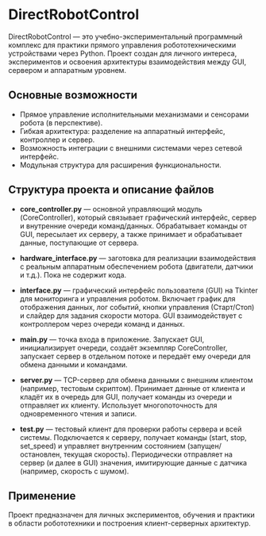 # DirectRobotControl

DirectRobotControl — это учебно-экспериментальный программный комплекс для практики прямого управления робототехническими устройствами через Python. Проект создан для личного интереса, экспериментов и освоения архитектуры взаимодействия между GUI, сервером и аппаратным уровнем.

## Основные возможности

- Прямое управление исполнительными механизмами и сенсорами робота (в перспективе).
- Гибкая архитектура: разделение на аппаратный интерфейс, контроллер и сервер.
- Возможность интеграции с внешними системами через сетевой интерфейс.
- Модульная структура для расширения функциональности.

## Структура проекта и описание файлов

- **core_controller.py** — основной управляющий модуль (CoreController), который связывает графический интерфейс, сервер и внутренние очереди команд/данных. Обрабатывает команды от GUI, пересылает их серверу, а также принимает и обрабатывает данные, поступающие от сервера.

- **hardware_interface.py** — заготовка для реализации взаимодействия с реальным аппаратным обеспечением робота (двигатели, датчики и т.д.). Пока не содержит кода.

- **interface.py** — графический интерфейс пользователя (GUI) на Tkinter для мониторинга и управления роботом. Включает график для отображения данных, лог событий, кнопки управления (Старт/Стоп) и слайдер для задания скорости мотора. GUI взаимодействует с контроллером через очереди команд и данных.

- **main.py** — точка входа в приложение. Запускает GUI, инициализирует очереди, создаёт экземпляр CoreController, запускает сервер в отдельном потоке и передаёт ему очереди для обмена данными и командами.

- **server.py** — TCP-сервер для обмена данными с внешним клиентом (например, тестовым скриптом). Принимает данные от клиента и кладёт их в очередь для GUI, получает команды из очереди и отправляет их клиенту. Использует многопоточность для одновременного чтения и записи.

- **test.py** — тестовый клиент для проверки работы сервера и всей системы. Подключается к серверу, получает команды (start, stop, set_speed) и управляет внутренним состоянием (запущен/остановлен, текущая скорость). Периодически отправляет на сервер (и далее в GUI) значения, имитирующие данные с датчика (например, скорость с шумом).

## Применение

Проект предназначен для личных экспериментов, обучения и практики в области робототехники и построения клиент-серверных архитектур.